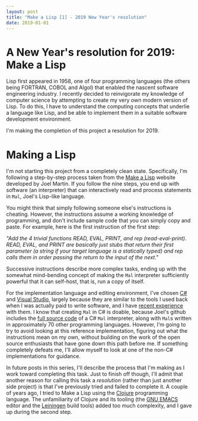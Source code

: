 ```yaml
---
layout: post
title: "Make a Lisp [1] - 2019 New Year's resolution"
date: 2019-01-01
---
```


# A New Year's resolution for 2019: Make a Lisp

Lisp first appeared in 1958, one of four programming languages (the others being FORTRAN, COBOL and Algol) that enabled the nascent software engineering industry. I recently decided to reinvigorate my knowledge of computer science by attempting to create my very own modern version of Lisp. To do this, I have to understand the computing concepts that underlie a language like Lisp, and be able to implement them in a suitable software development environment.

I'm making the completion of this project a resolution for 2019.

# Making a Lisp

I'm not starting this project from a completely clean state. Specifically, I'm following a step-by-step process taken from the [Make a Lisp](https://github.com/kanaka/mal) website developed by Joel Martin. If you follow the nine steps, you end up with software (an interpreter) that can interactively read and process statements in `Mal`, Joel's Lisp-like language.

You might think that simply following someone else's instructions is cheating. However, the instructions assume a working knowledge of programming, and don't include sample code that you can simply copy and paste. For example, here is the first instruction of the first step:

*"Add the 4 trivial functions READ, EVAL, PRINT, and rep (read-eval-print). READ, EVAL, and PRINT are basically just stubs that return their first parameter (a string if your target language is a statically typed) and rep calls them in order passing the return to the input of the next."*

Successive instructions describe more complex tasks, ending up with the somewhat mind-bending concept of making the `Mal` interpreter sufficiently powerful that it can self-host, that is, run a copy of itself.

For the implementation language and editing environment, I've chosen [C#](https://en.wikipedia.org/wiki/C_Sharp_(programming_language)) and [Visual Studio](https://docs.microsoft.com/en-gb/visualstudio/?view=vs-2017), largely because they are similar to the tools I used back when I was actually paid to write software, and I have [recent experience](https://www.non-kinetic-effects.co.uk/blog/2018/12/24/generative) with them. I know that creating `Mal` in C# is doable, because Joel's github includes the [full source code](https://github.com/kanaka/mal/tree/master/cs) of a C# `Mal` interpreter, along with `Mal`s written in approximately 70 other programming languages. However, I'm going to try to avoid looking at this reference implementation, figuring out what the instructions mean on my own, without building on the work of the open source enthusiasts that have gone down this path before me. If something completely defeats me, I'll allow myself to look at one of the non-C# implementations for guidance.

In future posts in this series, I'll describe the process that I'm making as I work toward completing this task. Just to finish off though, I'll admit that another reason for calling this task a *resolution* (rather than just another side project) is that I've previously tried and failed to complete it. A couple of years ago, I tried to Make a Lisp using the [Clojure](https://en.wikipedia.org/wiki/Clojure) programming language. The unfamiliarity of Clojure and its tooling (the [GNU EMACS](https://www.gnu.org/software/emacs/) editor and the [Leiningen](https://leiningen.org/) build tools) added too much complexity, and I gave up during the second step.
